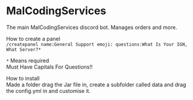 
# MalCodingServices
The main MalCodingServices discord bot. Manages orders and more.

How to create a panel \
`/createpanel name:General Support emoji: questions:What Is Your IGN, What Server?*` 

`*` Means required \
Must Have Capitals For Questions!!

How to install \
Made a folder drag the Jar file in, create a subfolder called data and drag the config.yml in and customise it.
